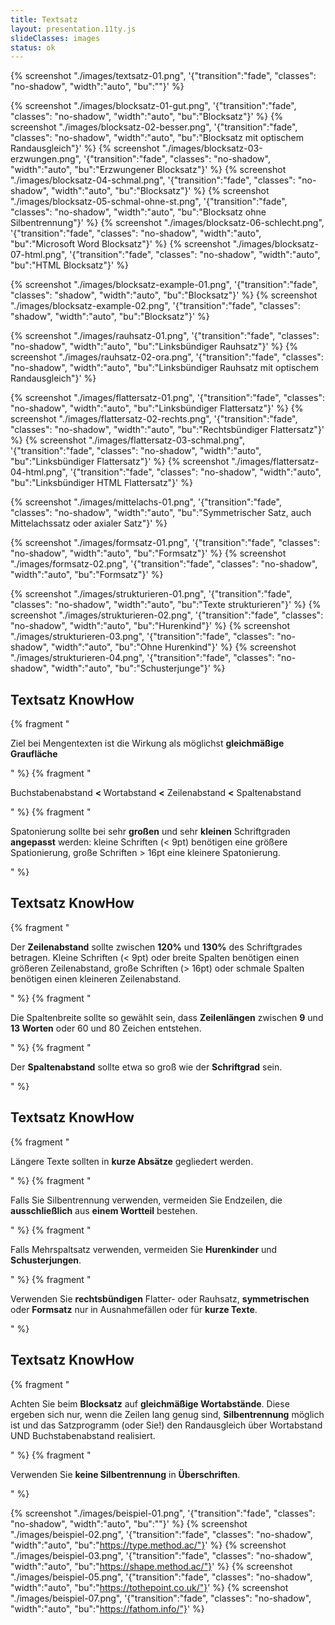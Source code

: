 ```yaml
---
title: Textsatz
layout: presentation.11ty.js
slideClasses: images
status: ok
---
```



{% screenshot "./images/textsatz-01.png", '{"transition":"fade", "classes": "no-shadow", "width":"auto", "bu":""}' %}

{% screenshot "./images/blocksatz-01-gut.png", '{"transition":"fade", "classes": "no-shadow", "width":"auto", "bu":"Blocksatz"}' %}
{% screenshot "./images/blocksatz-02-besser.png", '{"transition":"fade", "classes": "no-shadow", "width":"auto", "bu":"Blocksatz mit optischem Randausgleich"}' %}
{% screenshot "./images/blocksatz-03-erzwungen.png", '{"transition":"fade", "classes": "no-shadow", "width":"auto", "bu":"Erzwungener Blocksatz"}' %}
{% screenshot "./images/blocksatz-04-schmal.png", '{"transition":"fade", "classes": "no-shadow", "width":"auto", "bu":"Blocksatz"}' %}
{% screenshot "./images/blocksatz-05-schmal-ohne-st.png", '{"transition":"fade", "classes": "no-shadow", "width":"auto", "bu":"Blocksatz ohne Silbentrennung"}' %}
{% screenshot "./images/blocksatz-06-schlecht.png", '{"transition":"fade", "classes": "no-shadow", "width":"auto", "bu":"Microsoft Word Blocksatz"}' %}
{% screenshot "./images/blocksatz-07-html.png", '{"transition":"fade", "classes": "no-shadow", "width":"auto", "bu":"HTML Blocksatz"}' %}

{% screenshot "./images/blocksatz-example-01.png", '{"transition":"fade", "classes": "shadow", "width":"auto", "bu":"Blocksatz"}' %}
{% screenshot "./images/blocksatz-example-02.png", '{"transition":"fade", "classes": "shadow", "width":"auto", "bu":"Blocksatz"}' %}


{% screenshot "./images/rauhsatz-01.png", '{"transition":"fade", "classes": "no-shadow", "width":"auto", "bu":"Linksbündiger Rauhsatz"}' %}
{% screenshot "./images/rauhsatz-02-ora.png", '{"transition":"fade", "classes": "no-shadow", "width":"auto", "bu":"Linksbündiger Rauhsatz mit optischem Randausgleich"}' %}

{% screenshot "./images/flattersatz-01.png", '{"transition":"fade", "classes": "no-shadow", "width":"auto", "bu":"Linksbündiger Flattersatz"}' %}
{% screenshot "./images/flattersatz-02-rechts.png", '{"transition":"fade", "classes": "no-shadow", "width":"auto", "bu":"Rechtsbündiger Flattersatz"}' %}
{% screenshot "./images/flattersatz-03-schmal.png", '{"transition":"fade", "classes": "no-shadow", "width":"auto", "bu":"Linksbündiger Flattersatz"}' %}
{% screenshot "./images/flattersatz-04-html.png", '{"transition":"fade", "classes": "no-shadow", "width":"auto", "bu":"Linksbündiger HTML Flattersatz"}' %}

{% screenshot "./images/mittelachs-01.png", '{"transition":"fade", "classes": "no-shadow", "width":"auto", "bu":"Symmetrischer Satz, auch Mittelachssatz oder axialer Satz"}' %}

{% screenshot "./images/formsatz-01.png", '{"transition":"fade", "classes": "no-shadow", "width":"auto", "bu":"Formsatz"}' %}
{% screenshot "./images/formsatz-02.png", '{"transition":"fade", "classes": "no-shadow", "width":"auto", "bu":"Formsatz"}' %}

{% screenshot "./images/strukturieren-01.png", '{"transition":"fade", "classes": "no-shadow", "width":"auto", "bu":"Texte strukturieren"}' %}
{% screenshot "./images/strukturieren-02.png", '{"transition":"fade", "classes": "no-shadow", "width":"auto", "bu":"Hurenkind"}' %}
{% screenshot "./images/strukturieren-03.png", '{"transition":"fade", "classes": "no-shadow", "width":"auto", "bu":"Ohne Hurenkind"}' %}
{% screenshot "./images/strukturieren-04.png", '{"transition":"fade", "classes": "no-shadow", "width":"auto", "bu":"Schusterjunge"}' %}

<section class="simple">
  <div>
    <h1>Textsatz KnowHow</h1>
    <div>
      {% fragment "<p class=\"list\">Ziel bei Mengentexten ist die Wirkung als möglichst <strong>gleichmäßige Graufläche</strong></p>" %}
      {% fragment "<p class=\"list\">Buchstabenabstand <strong>&lt;
</strong> Wortabstand <strong>&lt;</strong> Zeilenabstand <strong>&lt;</strong> Spaltenabstand</p>" %}
      {% fragment "<p class=\"list\">Spatonierung sollte bei sehr <strong>großen</strong> und sehr <strong>kleinen</strong> Schriftgraden <strong>angepasst</strong> werden: kleine Schriften (&lt; 9pt) benötigen eine größere Spationierung, große Schriften &gt; 16pt eine kleinere Spatonierung. </p>" %}
    </div>
</section>

<section class="simple">
  <div>
    <h1>Textsatz KnowHow</h1>
    <div>
      {% fragment "<p class=\"list\">Der <strong>Zeilenabstand</strong> sollte zwischen <strong>120%</strong> und <strong>130%</strong> des Schriftgrades betragen. Kleine Schriften (&lt; 9pt) oder breite Spalten benötigen einen größeren Zeilenabstand, große Schriften (&gt; 16pt) oder schmale Spalten benötigen einen kleineren Zeilenabstand.</p>" %}
      {% fragment "<p class=\"list\">Die Spaltenbreite sollte so gewählt sein, dass <strong>Zeilenlängen</strong> zwischen <strong>9</strong> und <strong>13 Worten</strong> oder 60 und 80 Zeichen entstehen.</p>" %}
      {% fragment "<p class=\"list\">Der <strong>Spaltenabstand</strong> sollte etwa so groß wie der <strong>Schriftgrad</strong> sein.</p>" %}
    </div>
</section>
<section class="simple">
  <div>
    <h1>Textsatz KnowHow</h1>
    <div>
      {% fragment "<p class=\"list\">Längere Texte sollten in <strong>kurze Absätze</strong> gegliedert werden. </p>" %}
      {% fragment "<p class=\"list\">Falls Sie Silbentrennung verwenden, vermeiden Sie Endzeilen, die <strong>ausschließlich</strong> aus <strong>einem Wortteil</strong> bestehen.</p>" %}
      {% fragment "<p class=\"list\">Falls Mehrspaltsatz verwenden, vermeiden Sie <strong>Hurenkinder</strong> und <strong>Schusterjungen</strong>.</p>" %}
      {% fragment "<p class=\"list\">Verwenden Sie <strong>rechtsbündigen</strong> Flatter- oder Rauhsatz, <strong>symmetrischen</strong> oder <strong>Formsatz</strong> nur in Ausnahmefällen oder für <strong>kurze Texte</strong>.</p>" %}
    </div>
</section>
<section class="simple">
  <div>
    <h1>Textsatz KnowHow</h1>
    <div>
      {% fragment "<p class=\"list\">Achten Sie beim <strong>Blocksatz</strong> auf <strong>gleichmäßige Wortabstände</strong>. Diese ergeben sich nur, wenn die Zeilen lang genug sind, <strong>Silbentrennung</strong> möglich ist und das Satzprogramm (oder Sie!) den Randausgleich über Wortabstand UND Buchstabenabstand realisiert.</p>" %}
      {% fragment "<p class=\"list\">Verwenden Sie <strong>keine Silbentrennung</strong> in <strong>Überschriften</strong>.</p>" %}
    </div>
</section>

{% screenshot "./images/beispiel-01.png", '{"transition":"fade", "classes": "no-shadow", "width":"auto", "bu":""}' %}
{% screenshot "./images/beispiel-02.png", '{"transition":"fade", "classes": "no-shadow", "width":"auto", "bu":"https://type.method.ac/"}' %}
{% screenshot "./images/beispiel-03.png", '{"transition":"fade", "classes": "no-shadow", "width":"auto", "bu":"https://shape.method.ac/"}' %}
{% screenshot "./images/beispiel-05.png", '{"transition":"fade", "classes": "no-shadow", "width":"auto", "bu":"https://tothepoint.co.uk/"}' %}
{% screenshot "./images/beispiel-07.png", '{"transition":"fade", "classes": "no-shadow", "width":"auto", "bu":"https://fathom.info/"}' %}

<!-- momentan (?) offline/nicht erreichbar
{% screenshot "./images/beispiel-04.png", '{"transition":"fade", "classes": "no-shadow", "width":"auto", "bu":"https://typewar.com/"}' %}
{% screenshot "./images/beispiel-06.png", '{"transition":"fade", "classes": "no-shadow", "width":"auto", "bu":"http://typeconnection.com/"}' %}
-->